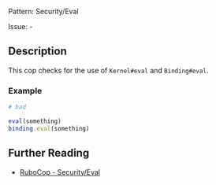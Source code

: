 Pattern: Security/Eval

Issue: -

## Description

This cop checks for the use of `Kernel#eval` and `Binding#eval`.

### Example

```ruby
# bad

eval(something)
binding.eval(something)
```

## Further Reading

* [RuboCop - Security/Eval](https://rubocop.readthedocs.io/en/latest/cops_security/#securityeval)
